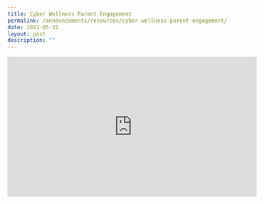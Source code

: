 ```yaml
---
title: Cyber Wellness Parent Engagement
permalink: /announcements/resources/cyber-wellness-parent-engagement/
date: 2021-05-31
layout: post
description: ""
---
```

<iframe width="560" height="315" src="https://www.youtube.com/embed/n4UEGZ0s2Jo" title="YouTube video player" frameborder="0" allow="accelerometer; autoplay; clipboard-write; encrypted-media; gyroscope; picture-in-picture" allowfullscreen></iframe>